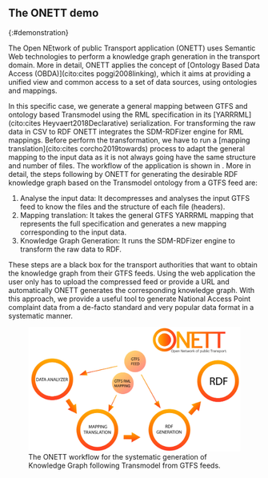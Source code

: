 ## The ONETT demo
{:#demonstration}

The Open NEtwork of public Transport application (ONETT) uses Semantic Web technologies to perform a knowledge graph generation in the transport domain. More in detail, ONETT applies the concept of [Ontology Based Data Access (OBDA)](cito:cites poggi2008linking), which it aims at providing a unified view and common access to a set of data sources, using ontologies and mappings.

In this specific case, we generate a general mapping between GTFS and ontology based Transmodel using the RML specification in its [YARRRML](cito:cites Heyvaert2018Declarative) serialization. For transforming the raw data in CSV to RDF ONETT integrates the SDM-RDFizer engine for RML mappings. Before perform the transformation, we have to run a [mapping translation](cito:cites corcho2019towards) process to adapt the general mapping to the input data as it is not always going have the same structure and number of files. The workflow of the application is shown in [](#onett-workflow). More in detail, the steps following by ONETT for generating the desirable RDF knowledge graph based on the Transmodel ontology from a GTFS feed are:

1. Analyse the input data: It decompresses and analyses the input GTFS feed to know the files and the structure of each file (headers).
2. Mapping translation: It takes the general GTFS YARRRML mapping that represents  the full specification and generates a new mapping corresponding to the input data.
3. Knowledge Graph Generation: It runs the SDM-RDFizer engine to transform the raw data to RDF.

These steps are a black box for the transport authorities that want to obtain the knowledge graph from their GTFS feeds. Using the web application the user only has to upload the compressed feed or provide a URL and automatically ONETT generates the corresponding knowledge graph. With this approach, we provide a useful tool to generate National Access Point complaint data from a de-facto standard and very popular data format in a systematic manner.


<figure id="onett-workflow">
<img src="images/workflow.jpg" alt="[ONETT workflow]" class="figure-narrow">
<figcaption markdown="block">
The ONETT workflow for the systematic generation of Knowledge Graph following Transmodel from GTFS feeds.
</figcaption>
</figure>





